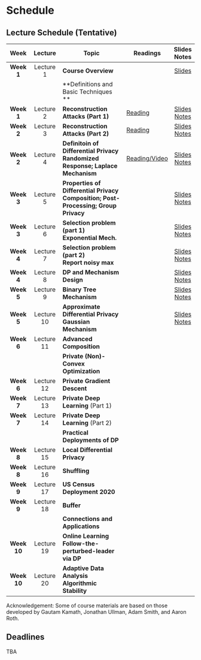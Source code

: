 # Schedule
## Lecture Schedule (Tentative)

Week  |Lecture   |Topic  |Readings  |Slides <br> Notes |
:------:|:-----:|-------------------------|----------|:------:
| **Week 1**  | Lecture 1  | **Course Overview**                                                                         |                                                              | [Slides](../slides/intro.pdf)                                              |
|             |            | **Definitions and Basic Techniques **                                                       |                                                              |                                                                            |
| **Week 1**  | Lecture 2  | **Reconstruction Attacks (Part 1)**                                                         | [Reading](https://queue.acm.org/detail.cfm?id=3295691)       | [Slides](../slides/lecture2.pdf) <br> [Notes](../notes/reconstruction.pdf) |
| **Week 2**  | Lecture 3  | **Reconstruction Attacks (Part 2)**                                                         | [Reading](https://differentialprivacy.org/diffix-attack/)    | [Slides](../slides/lecture3.pdf) <br> [Notes](../notes/reconstruction.pdf) |
| **Week 2**  | Lecture 4  | **Definitoin of Differential Privacy** <br> **Randomized Response; Laplace Mechanism**      | [Reading/Video](https://www.youtube.com/watch?v=FE9ko2wtyeQ) | [Slides](../slides/lecture4.pdf) <br> [Notes](../notes/lecture4.pdf)       |
| **Week 3**  | Lecture 5  | **Properties of Differential Privacy** <br> **Composition; Post-Processing; Group Privacy** |                                                              | [Slides](../slides/lecture5.pdf) <br> [Notes](../notes/lecture5.pdf)       |
| **Week 3**  | Lecture 6  | **Selection problem (part 1) <br> Exponential Mech.**                                       |                                                              | [Slides](../slides/lecture6.pdf) <br> [Notes](../notes/lecture6.pdf)       |
| **Week 4**  | Lecture 7  | **Selection problem (part 2) <br> Report noisy max**                                        |                                                              | [Slides](../slides/lecture7.pdf) <br> [Notes](../notes/lecture7.pdf)       |
| **Week 4**  | Lecture 8  | **DP and Mechanism Design**                                                                 |                                                              | [Slides](../slides/lecture8.pdf) <br> [Notes](../notes/lecture8.pdf)       |
| **Week 5**  | Lecture 9  | **Binary Tree Mechanism**                                                                   |                                                              | [Slides](../slides/lecture9.pdf) <br> [Notes](../notes/lecture9.pdf)       |
| **Week 5**  | Lecture 10 | **Approximate Differential Privacy** <br> **Gaussian Mechanism**                            |                                                              | [Slides](../slides/lecture10.pdf) <br> [Notes](../notes/lecture10.pdf)     |
| **Week 6**  | Lecture 11 | **Advanced Composition**                                                                    |                                                              |                                                                            |
|             |            | **Private (Non)-Convex Optimization**                                                       |                                                              |                                                                            |
| **Week 6**  | Lecture 12 | **Private Gradient Descent**                                                                |                                                              |                                                                            |
| **Week 7**  | Lecture 13 | **Private Deep Learning** (Part 1)                                                          |                                                              |                                                                            |
| **Week 7**  | Lecture 14 | **Private Deep Learning** (Part 2)                                                          |                                                              |                                                                            |
|             |            | **Practical Deployments of DP**                                                             |                                                              |                                                                            |
| **Week 8**  | Lecture 15 | **Local Differential Privacy**                                                              |                                                              |                                                                            |
| **Week 8**  | Lecture 16 | **Shuffling**                                                                               |                                                              |                                                                            |
| **Week 9**  | Lecture 17 | **US Census Deployment 2020**                                                               |                                                              |                                                                            |
| **Week 9**  | Lecture 18 | **Buffer**                                                                                  |                                                              |                                                                            |
|             |            | **Connections and Applications**                                                            |                                                              |                                                                            |
| **Week 10** | Lecture 19 | **Online Learning** <br> **Follow-the-perturbed-leader via DP**                             |                                                              |                                                                            |
| **Week 10** | Lecture 20 | **Adaptive Data Analysis** <br> **Algorithmic Stability**                                   |                                                              |                                                                            |


Acknowledgement: Some of course materials are based on those developed
by Gautam Kamath, Jonathan Ullman, Adam Smith, and Aaron Roth.

## Deadlines
TBA
